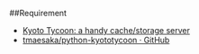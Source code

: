 ##Requirement
- [Kyoto Tycoon: a handy cache/storage server](http://fallabs.com/kyototycoon/)
- [tmaesaka/python-kyototycoon · GitHub](https://github.com/tmaesaka/python-kyototycoon)

